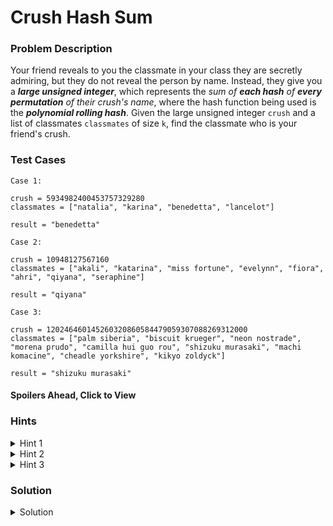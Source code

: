 # Crush Hash Sum

### Problem Description

Your friend reveals to you the classmate in your class they are secretly admiring, but they do not reveal the person by name. Instead, they give you a ***large unsigned integer***, which represents the *sum of **each hash** of **every permutation** of their crush's name*, where the hash function being used is the ***polynomial rolling hash***. Given the large unsigned integer `crush` and a list of classmates `classmates` of size `k`, find the classmate who is your friend's crush.

### Test Cases

```
Case 1:

crush = 5934982400453757329280
classmates = ["natalia", "karina", "benedetta", "lancelot"]

result = "benedetta"
```


```
Case 2:

crush = 10948127567160
classmates = ["akali", "katarina", "miss fortune", "evelynn", "fiora", "ahri", "qiyana", "seraphine"]

result = "qiyana"
```

```
Case 3:

crush = 120246460145260320860584479059307088269312000
classmates = ["palm siberia", "biscuit krueger", "neon nostrade", "morena prudo", "camilla hui guo rou", "shizuku murasaki", "machi komacine", "cheadle yorkshire", "kikyo zoldyck"]

result = "shizuku murasaki"
```


#### Spoilers Ahead, Click to View

### Hints

<details>
    <summary>Hint 1</summary>
    <br>
    <hr>
    <p>
        A brute force approach would be to sum the hash results of each permutation, but that would take <code>O(n * n!)</code> time. Searching through a long list of names could take hours. Is there a way to cheat the process?
    </p>
    <hr>
</details>

<details>
    <summary>Hint 2</summary>
    <br>
    <hr>
    <p>
        Checking the shortest names among the classmates first is a sensible approach from the brute force method. Is it really enough, though?
    </p>
    <hr>
</details>

<details>
    <summary>Hint 3</summary>
    <br>
    <hr>
    <p>
        Think about the hash function being used, which is the <b><i>polynomial rolling hash</i></b>. What properties of this hash function can be exploited to skip redundant calculations?
    </p>
    <hr>
</details>

### Solution

<details>
    <summary>Solution</summary>
    <br>
    <hr>
    <h4>Intuition</h4>
    <p>
        A brute force approach using the given formula is a sure way to solve the problem, but takes too much time and computations. In a list of <code>k</code> classmates, searching through the whole thing would take around <code>O(k * n * n!)</code> time, where <code>n</code> is the average string length of all the names.
    </p>
    <p>
        In order to skip the expensive calculations of finding all permutations of each name, we can simply manipulate a property of the polynomial rolling hash function in order to optimize the process. Let's take a look at the actual function implementation.
    </p>
    <pre>
function PolynomialRollingHash(str) {
    sum = 0
    for (index, character) in str {
        sum += ascii(character).pow(index) 
    }
    return sum
}
    </pre>
    <p>
        And then actually getting the sum of each hash of all permutations of a string by brute force would look like this.
    </p>
    <pre>
function HashSumOfPermutations(str) {
    sum = 0
    for p in permutations(str) {
        sum += PolynomialRollingHash(p)
    }
    return sum
}
    </pre>
    <p>
        The hash function here utilizes each character's position in the string in order to generate a uniqe value, and this property can help us simplify the calculation. Rather than painstakingly iterating through every permutation of a string, we can simply calculate <i>how many times</i> each character will occur at <i>each position of the string</i> across <i>all possible permutations</i>. 
    </p>
    <p>
        Let's look at an example string <code>"abc"</code>. This string generates the following possible permutations:
        <ul>
            <li><code>"abc"</code></li>
            <li><code>"acb"</code></li>
            <li><code>"bac"</code></li>
            <li><code>"bca"</code></li>
            <li><code>"cab"</code></li>
            <li><code>"cba"</code></li>
        </ul>
        The given string has a length <code>n</code> of <code>3</code>, which generates <code>n! -> 3! = 6</code> possible permutations. If we observe the same property in different strings, we notice a pattern where <i>each (non-unique) character</i> occurs <code>(n - 1)!</code> times <i>at every position in the string</i> across all permutations.
    </p>
    <p>
        As a result, we can skip the brute-force permutation calculation and get the sum of each hash of every permutation of a string by getting the <i>sum of <b>each character's hash at all positions</b> multiplied by the <b>number of times it will occur at each position</b></i>.
    </p>
    <pre>
function CheatSum(str) {
    sum = 0
    for character in str {
        csum = 0
        for index in str {
            csum += ascii(character).pow(index)
        }
        sum += csum * (n - 1)!
    }
    return sum
}
    </pre>
    <p>
        Through this process, we drastically reduce the time complexity of the computation for getting the sum of each hash of all permutations of a string from <code>O(n * n!)</code> to <code>O(n²)</code>, and searching through the entire list of classmates to find your friend's crush will be reduced from <code>O(k * n * n!)</code> to worst case <code>O(k * n²)</code>.
    </p>
    <hr>
</details>